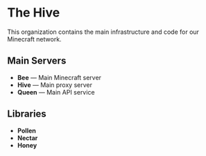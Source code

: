 # The Hive

This organization contains the main infrastructure and code for our Minecraft network.

## Main Servers

- **Bee** — Main Minecraft server  
- **Hive** — Main proxy server  
- **Queen** — Main API service  

## Libraries

- **Pollen**  
- **Nectar**  
- **Honey**
